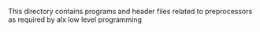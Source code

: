 This directory contains programs and header files related to preprocessors as required by alx low level programming
